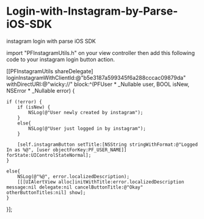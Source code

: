 # Login-with-Instagram-by-Parse-iOS-SDK
instagram login with parse iOS SDK

import "PFInstagramUtils.h" on your view controller then add this following code to your instagram login button action.


[[PFInstagramUtils shareDelegate] loginInstagramWithClientId:@"b5e3187a599345f6a288cccac09879da" withDirectURI:@"wicky://" block:^(PFUser * _Nullable user, BOOL isNew, NSError * _Nullable error) {

    if (!error) {
        if (isNew) {
            NSLog(@"User newly created by instagram");
        }
        else{
            NSLog(@"User just logged in by instagram");
        }

        [self.instagramButton setTitle:[NSString stringWithFormat:@"Logged In as %@", [user objectForKey:PF_USER_NAME]] forState:UIControlStateNormal];
    }

    else{
        NSLog(@"%@", error.localizedDescription);
        [[[UIAlertView alloc]initWithTitle:error.localizedDescription message:nil delegate:nil cancelButtonTitle:@"Okay" otherButtonTitles:nil] show];
    }
}];

